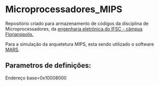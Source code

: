 <h1> Microprocessadores_MIPS </h1>
<p> Repositório criado para armazenamento de códigos da disciplina de Microprocessadores, da <a href="https://curso.ifsc.edu.br/info/graduacao/engenharia-eletronica/FLN">engenharia eletrônica do IFSC - câmpus Florianópolis.</a> <br/> </p>

<p>Para a simulação da arquetetura MIPS, esta sendo utilizado o software <a href="http://courses.missouristate.edu/KenVollmar/mars/">MARS</a>. <br/> </p>
<h2> Parametros de definições: </h2>
<p> Endereço base=0x10008000 <br/>
</p>
